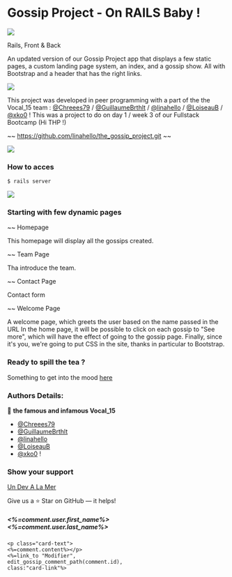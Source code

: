 # Gossip Project - On RAILS Baby ! 

![](https://i.imgur.com/a4nTPrl.png)

Rails, Front & Back

An updated version of our Gossip Project app that displays a few static pages, a custom landing page system, an index, and a gossip show. All with Bootstrap and a header that has the right links.

![](https://media4.giphy.com/media/6PlEWB7JYTRpmkqbgF/giphy.gif?cid=790b7611eb51ff3f9018d471b3b4736047149b8873d285a7&rid=giphy.gif&ct=g)



This project was developed in peer programming with a part of the the Vocal_15 team : [@Chreees79](https://github.com/Chreees79) / [@GuillaumeBrthlt](https://github.com/GuillaumeBrthlt) / [@linahello](https://github.com/linahello) / [@LoiseauB](https://github.com/LoiseauB) / [@xko0](https://github.com/xko0) !
This was a project to do on day 1 / week 3 of our Fullstack Bootcamp (Hi THP !)

~~ https://github.com/linahello/the_gossip_project.git ~~

![](https://media1.giphy.com/media/Mcz0ucICT4ei00lytH/giphy.gif?cid=790b76110df15e4459e6880fd3282cadce035ecfbceacc2c&rid=giphy.gif&ct=g)

### How to acces ###

```ruby
$ rails server  
```
![](https://media1.giphy.com/media/PM0KuSGiKo1FEdUVAm/giphy.gif?cid=ecf05e477ixwmjfpwb124xjaof3bqgmm1uf6re7jgfmrlg3l&rid=giphy.gif&ct=g)
### Starting with few dynamic pages ###



~~ Homepage

This homepage will display all the gossips created.


~~ Team Page

Tha introduce the team.


~~ Contact Page

Contact form


~~ Welcome Page

A welcome page, which greets the user based on the name passed in the URL In the home page, it will be possible to click on each gossip to "See more", which will have the effect of going to the gossip page. Finally, since it's you, we're going to put CSS in the site, thanks in particular to Bootstrap.

### Ready to spill the tea ?  
Something to get into the mood [here](https://www.youtube.com/watch?v=NUuRX3JYCHY)



### Authors Details:

👤  **the famous and infamous Vocal_15**

-   [@Chreees79](https://github.com/Chreees79)
-   [@GuillaumeBrthlt](https://github.com/GuillaumeBrthlt)
-   [@linahello](https://github.com/linahello)
-   [@LoiseauB](https://github.com/LoiseauB)
-   [@xko0](https://github.com/xko0) !


### Show your support

[Un Dev A La Mer](http://www.devalamer.fr/)

Give us a ⭐ Star on GitHub — it helps!


<div class="card" style="width: 18rem;">
  <div class="card-body">
    <h5 class="card-title"><%=comment.user.first_name%> <%=comment.user.last_name%></h5>
    
    <p class="card-text"><%=comment.content%></p>
    <%=link_to "Modifier", edit_gossip_comment_path(comment.id), class:"card-link"%>
  </div>
</div> 